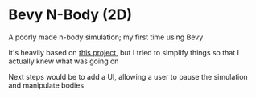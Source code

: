 # Bevy N-Body (2D)

A poorly made n-body simulation; my first time using Bevy

It's heavily based on [this project](https://github.com/WhoisDavid/bevy-nbody), but I tried to simplify things so that I actually knew what was going on

Next steps would be to add a UI, allowing a user to pause the simulation and manipulate bodies
